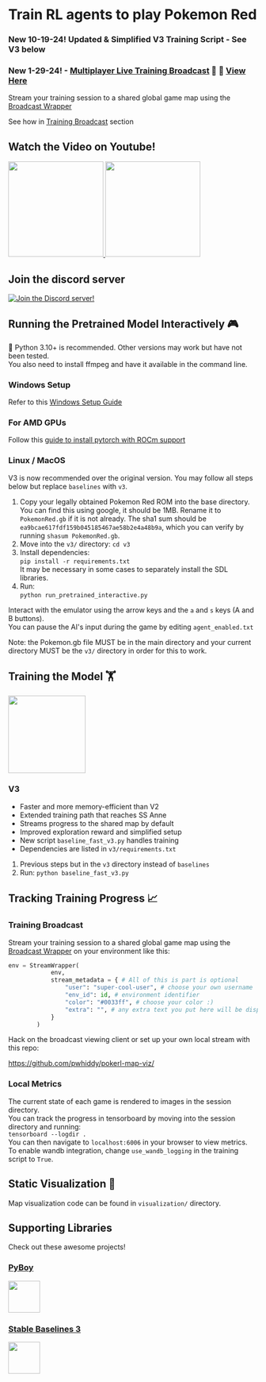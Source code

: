 # Train RL agents to play Pokemon Red

### New 10-19-24! Updated & Simplified V3 Training Script - See V3 below
### New 1-29-24! - [Multiplayer Live Training Broadcast](https://github.com/pwhiddy/pokerl-map-viz/)  🎦 🔴 [View Here](https://pwhiddy.github.io/pokerl-map-viz/)
Stream your training session to a shared global game map using the [Broadcast Wrapper](/baselines/stream_agent_wrapper.py)  

See how in [Training Broadcast](#training-broadcast) section
  
## Watch the Video on Youtube! 

<p float="left">
  <a href="https://youtu.be/DcYLT37ImBY">
    <img src="/assets/youtube.jpg?raw=true" height="192">
  </a>
  <a href="https://youtu.be/DcYLT37ImBY">
    <img src="/assets/poke_map.gif?raw=true" height="192">
  </a>
</p>

## Join the discord server
[![Join the Discord server!](https://invidget.switchblade.xyz/RvadteZk4G)](http://discord.gg/RvadteZk4G)
  
## Running the Pretrained Model Interactively 🎮  
🐍 Python 3.10+ is recommended. Other versions may work but have not been tested.   
You also need to install ffmpeg and have it available in the command line.

### Windows Setup
Refer to this [Windows Setup Guide](windows-setup-guide.md)

### For AMD GPUs
Follow this [guide to install pytorch with ROCm support](https://rocm.docs.amd.com/projects/radeon/en/latest/docs/install/wsl/howto_wsl.html)

### Linux / MacOS

V3 is now recommended over the original version. You may follow all steps below but replace `baselines` with `v3`.

1. Copy your legally obtained Pokemon Red ROM into the base directory. You can find this using google, it should be 1MB. Rename it to `PokemonRed.gb` if it is not already. The sha1 sum should be `ea9bcae617fdf159b045185467ae58b2e4a48b9a`, which you can verify by running `shasum PokemonRed.gb`. 
2. Move into the `v3/` directory:
 ```cd v3```
3. Install dependencies:  
```pip install -r requirements.txt```  
It may be necessary in some cases to separately install the SDL libraries.  
4. Run:  
```python run_pretrained_interactive.py```
  
Interact with the emulator using the arrow keys and the `a` and `s` keys (A and B buttons).  
You can pause the AI's input during the game by editing `agent_enabled.txt`

Note: the Pokemon.gb file MUST be in the main directory and your current directory MUST be the `v3/` directory in order for this to work.

## Training the Model 🏋️ 

<img src="/assets/grid.png?raw=true" height="156">


### V3

- Faster and more memory-efficient than V2
- Extended training path that reaches SS Anne
- Streams progress to the shared map by default
- Improved exploration reward and simplified setup
- New script `baseline_fast_v3.py` handles training
- Dependencies are listed in `v3/requirements.txt`

1. Previous steps but in the `v3` directory instead of `baselines`
2. Run:
```python baseline_fast_v3.py```

## Tracking Training Progress 📈

### Training Broadcast
Stream your training session to a shared global game map using the [Broadcast Wrapper](/baselines/stream_agent_wrapper.py) on your environment like this:
```python
env = StreamWrapper(
            env, 
            stream_metadata = { # All of this is part is optional
                "user": "super-cool-user", # choose your own username
                "env_id": id, # environment identifier
                "color": "#0033ff", # choose your color :)
                "extra": "", # any extra text you put here will be displayed
            }
        )
```

Hack on the broadcast viewing client or set up your own local stream with this repo:  
  
https://github.com/pwhiddy/pokerl-map-viz/

### Local Metrics
The current state of each game is rendered to images in the session directory.   
You can track the progress in tensorboard by moving into the session directory and running:  
```tensorboard --logdir .```  
You can then navigate to `localhost:6006` in your browser to view metrics.  
To enable wandb integration, change `use_wandb_logging` in the training script to `True`.

## Static Visualization 🐜
Map visualization code can be found in `visualization/` directory.

## Supporting Libraries
Check out these awesome projects!
### [PyBoy](https://github.com/Baekalfen/PyBoy)
<a href="https://github.com/Baekalfen/PyBoy">
  <img src="/assets/pyboy.svg" height="64">
</a>

### [Stable Baselines 3](https://github.com/DLR-RM/stable-baselines3)
<a href="https://github.com/DLR-RM/stable-baselines3">
  <img src="/assets/sblogo.png" height="64">
</a>
